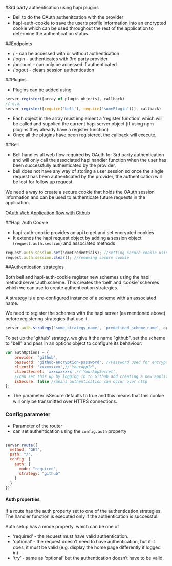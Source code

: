 #3rd party authentication using hapi plugins
* Bell to do the OAuth authenitcation with the provider
* hapi-auth-cookie to save the user’s profile information into an encrypted cookie which can be used throughout the rest of the application to determine the authentication status.

##Endpoints

* / - can be accessed with or without authentication
* /login  - authenticates with 3rd party provider
* /account - can only be accessed if authenticated
* /logout - clears session authentication


##Plugins
* Plugins can be added using

``` js
server.register([array of plugin objects], callback)
// e.g.
server.register([require('bell'), require('somePlugin'))], callback)

```
* Each object in the array must implement a 'register function' which will be called and supplied the current hapi server object (if using npm plugins they already have a register function)
* Once all the plugins have been registered, the callback will execute.

##Bell

* Bell handles all web flow required by OAuth for 3rd party authentication and will only call the associated hapi handler function when the user has been successfully authenticated by the provider.
* bell does not have any way of storing a user session so once the single request has been authenticated by the provider, the authentication will be lost for follow up request.

We need a way to create a secure cookie that holds the OAuth session information and can be used to authenticate future requests in the application.

[OAuth Web Application flow with Github](https://developer.github.com/v3/oauth/)

##Hapi Auth Cookie
* hapi-auth-cookie provides an api to get and set encrypted cookies
* It extends the hapi request object by adding a session object (`request.auth.session`) and associated methods

```js
request.auth.session.set(someCredentials); //setting secure cookie using credentials returned from 3rd party authentication
request.auth.session.clear(); //removing secure cookie

```

##Authentication strategies

Both bell and hapi-auth-cookie register new schemes using the hapi method server.auth.scheme. This creates the ‘bell’ and ‘cookie’ schemes which we can use to create authentication strategies.

A strategy is a pre-configured instance of a scheme with an associated name.

We need to register the schemes with the hapi server (as mentioned above) before registering strategies that use it.

```js
server.auth.strategy('some_strategy_name', 'predefined_scheme_name', options_object);

```

To set up the 'github' strategy, we give it the name "github", set the scheme to "bell" and pass in an options object to configure its behaviour:

```js
var authOptions = {
    provider: 'github',
    password: 'github-encryption-password', //Password used for encryption - can be any string
    clientId: 'xxxxxxxxx',//'YourAppId',
    clientSecret: 'xxxxxxxxxx',//'YourAppSecret',
    //can set this up by logging in to Github and creating a new application
    isSecure: false //means authentication can occur over http
};
```

* The parameter isSecure defaults to true and this means that this cookie will only be transmitted over HTTPS connections.

### Config parameter

* Parameter of the router
* can set authentication using the `config.auth` property

``` js

server.route({
  method: 'GET',
  path: "/",
  config: {
    auth: {
      mode: "required",
      strategy: "github"
    }
  }
})

```

#### Auth properties

If a route has the auth property set to one of the authentication strategies. The handler function is executed only if the authentication is successful.

Auth setup has a mode property. which can be one of
* ‘required’ - the request must have valid authentication.
* ‘optional’ - the request doesn’t need to have authentication, but if it does, it must be valid (e.g. display the home page differently if logged in)
* ‘try’ - same as ‘optional’ but the authentication doesn’t have to be valid.
